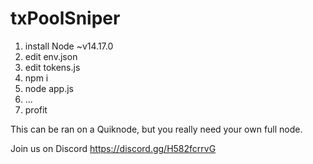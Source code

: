 # txPoolSniper

1. install Node ~v14.17.0
1. edit env.json
1. edit tokens.js
1. npm i
1. node app.js
1. ...
1. profit

This can be ran on a Quiknode, but you really need your own full node.


Join us on Discord https://discord.gg/H582fcrrvG
